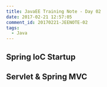 ```yaml
---
title: JavaEE Training Note - Day 02
date: 2017-02-21 12:57:05
comment_id: 20170221-JEENOTE-02
tags:
  - Java
---
```


Spring IoC Startup
------------------



Servlet & Spring MVC
--------------------